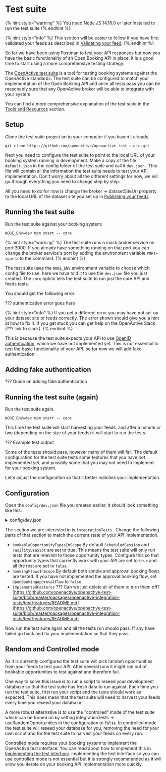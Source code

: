 # Test suite

{% hint style="warning" %}
You need Node JS 14.16.0 or later installed to run the test suite&#x20;
{% endhint %}

{% hint style="info" %}
This section will be easier to follow if you have first validated your feeds as described in [Validating your feed](../open-opportunity-feeds/validating-your-feed.md).
{% endhint %}

So far we have been using Postman to test your API responses but now you have the basic functionality of an Open Booking API in place, it is a good time to start using a more comprehensive testing strategy.

The [OpenActive test suite](https://github.com/openactive/openactive-test-suite) is a tool for testing booking systems against the OpenActive standards. The test suite can be configured to match your implementation of the Open Booking API and once all tests pass you can be reasonably sure that any OpenActive broker will be able to integrate with your system.

You can find a more comprehensive explanation of the test suite in the [Tools and Resources](../../getting-started/how-to-test-your-implementation.md#openactive-test-suite) section.

## Setup

Clone the test suite project on to your computer if you haven't already.

```
git clone https://github.com/openactive/openactive-test-suite.git
```

Next you need to configure the test suite to point to the local URL of your booking system running in development. Make a copy of the file `default.json` in the config folder of the test suite and call it `dev.json` _._ This file will contain all the information the test suite needs to test your API implementation. Don't worry about all the different settings for now, we will go through everything you need to change step by step.&#x20;

All you need to do for now is change the broker -> datasetSiteUrl property to the local URL of the dataset site you set up in [Publishing your feeds](../open-opportunity-feeds/dataset-site.md#dataset-site).&#x20;

## Running the test suite

Run the test suite against your booking system:

```
NODE_ENV=dev npm start -- core
```

{% hint style="warning" %}
The test suite runs a mock broker service on port 3000. If you already have something running on that port you can change the broker service's port by adding the environment variable `PORT=<port>` to the command.
{% endhint %}

The test suite uses the `NODE_ENV` environment variable to choose which config file to use, here we have told it to use the `dev.json` file you just created. The `core` option tells the test suite to run just the core API and feeds tests.

You should get the following error:

??? authentication error goes here

{% hint style="info" %}
If you get a different error you may have not set up your dataset site or feeds correctly. The error shown should give you a hint at how to fix it. If you get stuck you can get help on the OpenActive Slack (??? link to slack).
{% endhint %}

This is because the test suite expects your API to use [OpenID authentication](authentication.md), which we have not implemented yet. This is not essential to test the basic functionality of your API, so for now we will add fake authentication.

## Adding fake authentication

??? Guide on adding fake authentication

## Running the test suite (again)

Run the test suite again.

```
NODE_ENV=dev npm start -- core
```

This time the test suite will start harvesting your feeds, and after a minute or two (depending on the size of your feeds) it will start to run the tests.

??? Example test output

Some of the tests should pass, however many of them will fail. The default configuration for the test suite tests some features that you have not implemented yet, and possibly some that you may not need to implement for your booking system.&#x20;

Let's adjust the configuration so that it better matches your implementation.

## Configuration

Open the `config/dev.json` file you created earlier, it should look something like this:

<details>

<summary>config/dev.json</summary>

```
{
  "ci": false,
  "consoleOutputLevel": "dot",
  "broker": {
    "outputPath": "./output/",
    "datasetSiteUrl": "https://localhost:5001/openactive",
    "requestLogging": false,
    "waitForHarvestCompletion": true,
    "verbose": false,
    "loginPagesSelectors": {
      "username": "[name='username' i]",
      "password": "[name='password' i]",
      "button": ".btn-primary"
    },
    "bookingPartners": {
      "primary": {
        "authentication": {
          "initialAccessToken": "openactive_test_suite_client_12345xaq"
        }
      },
      "secondary": {
        "authentication": {
          "clientCredentials": {
            "clientId": "clientid_800",
            "clientSecret": "secret"
          }
        }
      }
    }
  },
  "integrationTests": {
    "outputPath": "./output/",
    "useRandomOpportunities": true,
    "generateConformanceCertificate": false,
    "conformanceCertificateId": "https://www.example.com/",
    "conformanceCertificatePath": "./conformance/",
    "requestHeaderLogging": true,
    "openBookingApiRequestTimeout": 20000,
    "waitForItemToUpdateInFeedTimeout": 60000,
    "testTimeout": 360000,
    "maximumNumberOfSimultaneousBookings": 4,
    "additionalReporters": [],
    "bookableOpportunityTypesInScope": {
      "ScheduledSession": true,
      "FacilityUseSlot": true,
      "IndividualFacilityUseSlot": false,
      "CourseInstance": false,
      "CourseInstanceSubEvent": false,
      "HeadlineEvent": false,
      "HeadlineEventSubEvent": false,
      "Event": false,
      "OnDemandEvent": false
    },
    "bookingFlowsInScope": {
      "OpenBookingSimpleFlow": true,
      "OpenBookingApprovalFlow": true
    },
    "implementedFeatures": {
      "test-interface": true,
      "opportunity-feed": null,
      "dataset-site": true,
      "availability-check": true,
      "common-error-conditions": true,
      "amending-order-quote": true,
      "order-deletion": true,
      "agent-broker": true,
      "free-opportunities": true,
      "non-free-opportunities": true,
      "prepayment-required": true,
      "prepayment-required-unavailable": true,
      "prepayment-optional": true,
      "prepayment-unavailable": true,
      "minimal-proposal": true,
      "proposal-amendment": true,
      "multiple-sellers": true,
      "payment-reconciliation-detail-validation": true,
      "booking-window": true,
      "customer-requested-cancellation": true,
      "customer-requested-cancellation-always-allowed": false,
      "cancellation-window": true,
      "seller-requested-cancellation": true,
      "seller-requested-cancellation-message": true,
      "seller-requested-replacement": true,
      "named-leasing": true,
      "anonymous-leasing": true,
      "customer-details-capture-non-essential": true,
      "customer-details-capture-identifier": true,
      "attendee-details-capture": true,
      "additional-details-capture": true,
      "access-code": true,
      "access-pass-image": true,
      "access-pass-barcode-seller-provided": true,
      "reseller-broker": true,
      "reseller-broker-tax-calculation": null,
      "no-broker": true,
      "business-to-consumer-tax-calculation-net": true,
      "business-to-consumer-tax-calculation-gross": true,
      "business-to-business-tax-calculation-net": true,
      "business-to-business-tax-calculation-gross": true,
      "offer-overrides": null,
      "dynamic-payment": null,
      "booking-restrictions": null,
      "customer-notice-notifications": true,
      "change-of-logistics-notifications": false,
      "access-code-update-notifications": true,
      "access-pass-update-notifications": true,
      "opportunity-attendance-updates": true,
      "terms-of-service-for-booking-system": true,
      "terms-of-service-for-seller": true,
      "terms-of-service-with-consent": null,
      "terms-of-service-with-consent-with-date-modified": null,
      "booking-partner-authentication": true,
      "dynamic-client-registration": true,
      "access-channel": true,
      "access-channel-update-notifications": true
    },
    "testDatasetIdentifier": "uat-ci",
    "bookingPartnersForSpecificTests": {
      "dynamicPrimary": {
        "authentication": {
          "initialAccessToken": "dynamic-primary-745ddf2d13019ce8b69c"
        }
      },
      "dynamicSecondary": {
        "authentication": {
          "initialAccessToken": "dynamic-secondary-a21518cb57af7b6052df"
        }
      },
      "authorizationPersisted": {
        "authentication": {
          "clientCredentials": {
            "clientId": "clientid_801",
            "clientSecret": "secret"
          }
        }
      }
    }
  },
  "sellers": {
    "primary": {
      "@type": "Organization",
      "@id": "https://reference-implementation.openactive.io/api/identifiers/sellers/1",
      "authentication": {
        "loginCredentials": {
          "username": "test1",
          "password": "test1"
        }
      },
      "taxMode": "https://openactive.io/TaxGross",
      "paymentReconciliationDetails": {
        "name": "AcmeBroker Points",
        "accountId": "SN1593",
        "paymentProviderId": "STRIPE"
      }
    },
    "secondary": {
      "@type": "Organization",
      "@id": "https://reference-implementation.openactive.io/api/identifiers/sellers/2",
      "authentication": {
        "loginCredentials": {
          "username": "test2",
          "password": "test2"
        }
      },
      "taxMode": "https://openactive.io/TaxNet"
    }
  }
}
```

</details>

The section we are interested in is `integrationTests` . Change the following parts of that section to match the current state of your API implementation.

* `bookableOpportunityTypesInScope` By default `ScheduledSession` and `FacilityUseSlot` are set to true. This means the test suite will only run tests that are relevant to those opportunity types. Configure this so that opportunity types that currently work with your API are set to `true` and all the rest are set to `false`.
* `bookingFlowsInScope` By default both simple and approval booking flows are tested. If you have not implemented the approval booking flow, set `OpenBookingApprovalFlow` to `false` .
* `implementedFeatures` ??? Can we just delete all of them to turn them off? [https://github.com/openactive/openactive-test-suite/blob/master/packages/openactive-integration-tests/test/features/README.md](https://github.com/openactive/openactive-test-suite/blob/master/packages/openactive-integration-tests/test/features/README.md)

Now run the test suite again and all the tests run should pass. If any have failed go back and fix your implementation so that they pass.

## Random and Controlled mode

As it is currently configured the test suite will pick random opportunities from your feeds to test your API. After several runs it might run out of bookable opportunities to test against and therefore fail.&#x20;

One way to solve this issue is to run a script to reseed your development database so that the test suite has fresh data to run against. Each time you run the test suite, first run your script and the tests should work as expected. This does mean that the test suite will need to harvest your feeds every time you reseed your database.

A more robust alternative is to use the "controlled" mode of the test suite which can be turned on by setting integrationTests -> useRandomOpportunities in the configuration to `false`. In controlled mode the test suite will reseed your database for you, removing the need for your own script and for the test suite to harvest your feeds on every run.&#x20;

Controlled mode requires your booking system to implement the OpenActive test interface. You can read about how to implement this in [Implementing the test interface](../../reference/implementing-the-test-interface.md). Implementing the test interface so you can use controlled mode is not essential but it is strongly recommended as it will allow you iterate on your booking API implementation more quickly.
